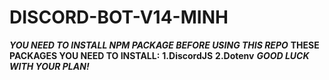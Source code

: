# DISCORD-BOT-V14-MINH 
  
***YOU NEED TO INSTALL NPM PACKAGE BEFORE USING THIS REPO***
**THESE PACKAGES YOU NEED TO INSTALL:**
**1.DiscordJS**
**2.Dotenv**
***GOOD LUCK WITH YOUR PLAN!***
